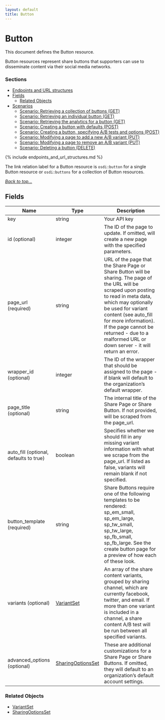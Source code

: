 ```yaml
---
layout: default
title: Button
--- 
```


# Button

This document defines the Button resource.

Button resources represent share buttons that supporters can use to disseminate
content via their social media networks.

### Sections
* [Endpoints and URL structures](#endpoints-and-url-structures)
* [Fields](#fields)
    * [Related Objects](#related-objects)
* [Scenarios](#scenarios)
    * [Scenario: Retrieving a collection of buttons (GET)](
#scenario-retrieving-buttons)
    * [Scenario: Retrieving an individual button (GET)](
#scenario-retrieving-button)
    * [Scenario: Retrieving the analytics for a button (GET)](
#scenario-retrieving-analytics-button)
    * [Scenario: Creating a button with defaults (POST)](
#scenario-creating-button-basic)
    * [Scenario: Creating a button, specifying A/B tests and options (POST)](
#scenario-creating-button-advanced)
    * [Scenario: Modifying a page to add a new A/B variant (PUT)](
#scenario-modifying-page-add-variant)
    * [Scenario: Modifying a page to remove an A/B variant (PUT)](
#scenario-modifying-page-remove-variant)
    * [Scenario: Deleting a button (DELETE)](
#scenario-deleting-button)

{% include endpoints_and_url_structures.md %}

The link relation label for a Button resource
is ```osdi:button``` for a single Button resource
or ```osdi:buttons``` for a collection of Button resources.

_[Back to top...](#)_

## Fields


| Name          | Type      | Description
|-----------    |-----------|--------------
|key|string|Your API key|
| id (optional) | integer | The ID of the page to update. If omitted, will create a new page with the specified parameters.
| page_url (required) | string | URL of the page that the Share Page or Share Button will be sharing. The page of the URL will be scraped upon posting to read in meta data, which may optionally be used for variant content (see auto_fill for more information). If the page cannot be returned - due to a malformed URL or down server - it will return an error.
| wrapper_id (optional) | integer | The ID of the wrapper that should be assigned to the page - if blank will default to the organization’s default wrapper.
| page_title (optional) | string | The internal title of the Share Page or Share Button.  If not provided, will be scraped from the page_url.
| auto_fill (optional, defaults to true) | boolean | Specifies whether we should fill in any missing variant information with what we scrape from the page_url. If listed as false, variants will remain blank if not specified.
| button_template (required) | string | Share Buttons require one of the following templates to be rendered: sp_em_small, sp_em_large, sp_tw_small, sp_tw_large, sp_fb_small, sp_fb_large. See the create button page for a preview of how each of these look.
| variants (optional) | [VariantSet](social_variant_set.html) | An array of the share content variants, grouped by sharing channel, which are currently facebook, twitter, and email. If more than one variant is included in a channel, a share content A/B test will be run between all specified variants. 
| advanced_options (optional) | [SharingOptionsSet](social_sharing_options_set.html) | These are additional customizations for a Share Page or Share Buttons. If omitted, they will default to an organization’s default account settings.

### Related Objects
* [VariantSet](social_variant_set.html)
* [SharingOptionsSet](social_sharing_options_set.html)
